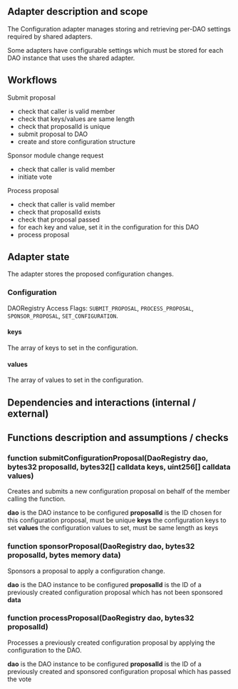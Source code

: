 ## Adapter description and scope

The Configuration adapter manages storing and retrieving per-DAO settings required by shared adapters.

Some adapters have configurable settings which must be stored for each DAO instance that uses the shared adapter.

## Workflows

Submit proposal

- check that caller is valid member
- check that keys/values are same length
- check that proposalId is unique
- submit proposal to DAO
- create and store configuration structure

Sponsor module change request

- check that caller is valid member
- initiate vote

Process proposal

- check that caller is valid member
- check that proposalId exists
- check that proposal passed
- for each key and value, set it in the configuration for this DAO
- process proposal

## Adapter state

The adapter stores the proposed configuration changes.

### Configuration

DAORegistry Access Flags: `SUBMIT_PROPOSAL`, `PROCESS_PROPOSAL`, `SPONSOR_PROPOSAL`, `SET_CONFIGURATION`.

#### keys

The array of keys to set in the configuration.

#### values

The array of values to set in the configuration.

## Dependencies and interactions (internal / external)

## Functions description and assumptions / checks

### function submitConfigurationProposal(DaoRegistry dao, bytes32 proposalId, bytes32[] calldata keys, uint256[] calldata values)

Creates and submits a new configuration proposal on behalf of the member calling the function.

**dao** is the DAO instance to be configured
**proposalId** is the ID chosen for this configuration proposal, must be unique
**keys** the configuration keys to set
**values** the configuration values to set, must be same length as keys

### function sponsorProposal(DaoRegistry dao, bytes32 proposalId, bytes memory data)

Sponsors a proposal to apply a configuration change.

**dao** is the DAO instance to be configured
**proposalId** is the ID of a previously created configuration proposal which has not been sponsored
**data**

### function processProposal(DaoRegistry dao, bytes32 proposalId)

Processes a previously created configuration proposal by applying the configuration to the DAO.

**dao** is the DAO instance to be configured
**proposalId** is the ID of a previously created and sponsored configuration proposal which has passed the vote
